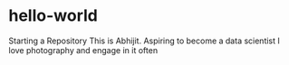 # hello-world
Starting a Repository
This is Abhijit. Aspiring to become a data scientist
I love photography and engage in it often
